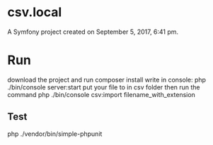csv.local
=========

A Symfony project created on September 5, 2017, 6:41 pm.

# Run
download the project and run composer install
write in console: php ./bin/console server:start
put your file to in csv folder
then run the command php ./bin/console csv:import filename_with_extension
## Test
php ./vendor/bin/simple-phpunit